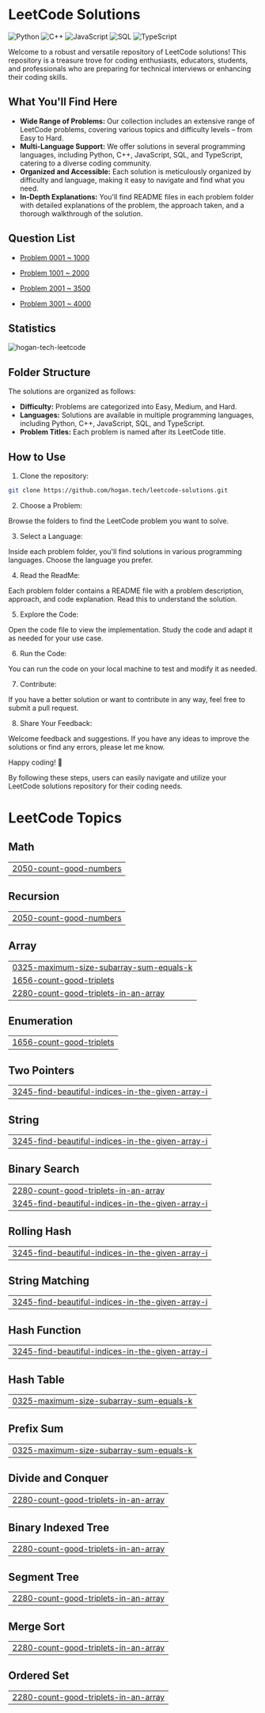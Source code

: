 # LeetCode Solutions

![Python](https://img.shields.io/badge/language-Python-blue.svg)
![C++](https://img.shields.io/badge/language-C++-orange.svg)
![JavaScript](https://img.shields.io/badge/language-JavaScript-yellow.svg)
![SQL](https://img.shields.io/badge/language-SQL-lightgrey.svg)
![TypeScript](https://img.shields.io/badge/language-TypeScript-blue.svg)

Welcome to a robust and versatile repository of LeetCode solutions! This repository is a treasure trove for coding enthusiasts, educators, students, and professionals who are preparing for technical interviews or enhancing their coding skills.

## What You'll Find Here

- **Wide Range of Problems:** Our collection includes an extensive range of LeetCode problems, covering various topics and difficulty levels – from Easy to Hard.
- **Multi-Language Support:** We offer solutions in several programming languages, including Python, C++, JavaScript, SQL, and TypeScript, catering to a diverse coding community.
- **Organized and Accessible:** Each solution is meticulously organized by difficulty and language, making it easy to navigate and find what you need.
- **In-Depth Explanations:** You'll find README files in each problem folder with detailed explanations of the problem, the approach taken, and a thorough walkthrough of the solution.

## Question List

- [Problem 0001 ~ 1000](./Question_List_0001_1000.md)

- [Problem 1001 ~ 2000](./Question_List_1001_2000.md)

- [Problem 2001 ~ 3500](./Question_List_2001_3000.md)

- [Problem 3001 ~ 4000](./Question_List_3001_4000.md)


## Statistics

<img src="https://leetcard.jacoblin.cool/hogantech" alt="hogan-tech-leetcode" />

## Folder Structure

The solutions are organized as follows:

- **Difficulty:** Problems are categorized into Easy, Medium, and Hard.
- **Languages:** Solutions are available in multiple programming languages, including Python, C++, JavaScript, SQL, and TypeScript.
- **Problem Titles:** Each problem is named after its LeetCode title.



## How to Use

1. Clone the repository:

```bash
git clone https://github.com/hogan.tech/leetcode-solutions.git
```

2. Choose a Problem:

Browse the folders to find the LeetCode problem you want to solve.

3. Select a Language:

Inside each problem folder, you'll find solutions in various programming languages. Choose the language you prefer.

4. Read the ReadMe:

Each problem folder contains a README file with a problem description, approach, and code explanation. Read this to understand the solution.

5. Explore the Code:

Open the code file to view the implementation. Study the code and adapt it as needed for your use case.

6. Run the Code:

You can run the code on your local machine to test and modify it as needed.

7. Contribute:

If you have a better solution or want to contribute in any way, feel free to submit a pull request.

8. Share Your Feedback:

Welcome feedback and suggestions. If you have any ideas to improve the solutions or find any errors, please let me know.

Happy coding! 🚀

By following these steps, users can easily navigate and utilize your LeetCode solutions repository for their coding needs.


<!---LeetCode Topics Start-->
# LeetCode Topics
## Math
|  |
| ------- |
| [2050-count-good-numbers](https://github.com/hogan-tech/leetcode-solution/tree/master/2050-count-good-numbers) |
## Recursion
|  |
| ------- |
| [2050-count-good-numbers](https://github.com/hogan-tech/leetcode-solution/tree/master/2050-count-good-numbers) |
## Array
|  |
| ------- |
| [0325-maximum-size-subarray-sum-equals-k](https://github.com/hogan-tech/leetcode-solution/tree/master/0325-maximum-size-subarray-sum-equals-k) |
| [1656-count-good-triplets](https://github.com/hogan-tech/leetcode-solution/tree/master/1656-count-good-triplets) |
| [2280-count-good-triplets-in-an-array](https://github.com/hogan-tech/leetcode-solution/tree/master/2280-count-good-triplets-in-an-array) |
## Enumeration
|  |
| ------- |
| [1656-count-good-triplets](https://github.com/hogan-tech/leetcode-solution/tree/master/1656-count-good-triplets) |
## Two Pointers
|  |
| ------- |
| [3245-find-beautiful-indices-in-the-given-array-i](https://github.com/hogan-tech/leetcode-solution/tree/master/3245-find-beautiful-indices-in-the-given-array-i) |
## String
|  |
| ------- |
| [3245-find-beautiful-indices-in-the-given-array-i](https://github.com/hogan-tech/leetcode-solution/tree/master/3245-find-beautiful-indices-in-the-given-array-i) |
## Binary Search
|  |
| ------- |
| [2280-count-good-triplets-in-an-array](https://github.com/hogan-tech/leetcode-solution/tree/master/2280-count-good-triplets-in-an-array) |
| [3245-find-beautiful-indices-in-the-given-array-i](https://github.com/hogan-tech/leetcode-solution/tree/master/3245-find-beautiful-indices-in-the-given-array-i) |
## Rolling Hash
|  |
| ------- |
| [3245-find-beautiful-indices-in-the-given-array-i](https://github.com/hogan-tech/leetcode-solution/tree/master/3245-find-beautiful-indices-in-the-given-array-i) |
## String Matching
|  |
| ------- |
| [3245-find-beautiful-indices-in-the-given-array-i](https://github.com/hogan-tech/leetcode-solution/tree/master/3245-find-beautiful-indices-in-the-given-array-i) |
## Hash Function
|  |
| ------- |
| [3245-find-beautiful-indices-in-the-given-array-i](https://github.com/hogan-tech/leetcode-solution/tree/master/3245-find-beautiful-indices-in-the-given-array-i) |
## Hash Table
|  |
| ------- |
| [0325-maximum-size-subarray-sum-equals-k](https://github.com/hogan-tech/leetcode-solution/tree/master/0325-maximum-size-subarray-sum-equals-k) |
## Prefix Sum
|  |
| ------- |
| [0325-maximum-size-subarray-sum-equals-k](https://github.com/hogan-tech/leetcode-solution/tree/master/0325-maximum-size-subarray-sum-equals-k) |
## Divide and Conquer
|  |
| ------- |
| [2280-count-good-triplets-in-an-array](https://github.com/hogan-tech/leetcode-solution/tree/master/2280-count-good-triplets-in-an-array) |
## Binary Indexed Tree
|  |
| ------- |
| [2280-count-good-triplets-in-an-array](https://github.com/hogan-tech/leetcode-solution/tree/master/2280-count-good-triplets-in-an-array) |
## Segment Tree
|  |
| ------- |
| [2280-count-good-triplets-in-an-array](https://github.com/hogan-tech/leetcode-solution/tree/master/2280-count-good-triplets-in-an-array) |
## Merge Sort
|  |
| ------- |
| [2280-count-good-triplets-in-an-array](https://github.com/hogan-tech/leetcode-solution/tree/master/2280-count-good-triplets-in-an-array) |
## Ordered Set
|  |
| ------- |
| [2280-count-good-triplets-in-an-array](https://github.com/hogan-tech/leetcode-solution/tree/master/2280-count-good-triplets-in-an-array) |
<!---LeetCode Topics End-->